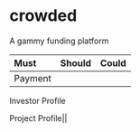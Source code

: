 crowded
=======

A gammy funding platform

|Must |Should |Could |
|:--- |:----- |:---- |
|Payment

Investor Profile

Project Profile||
